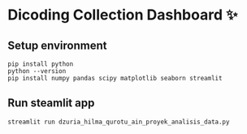 # Dicoding Collection Dashboard ✨

## Setup environment
```
pip install python
python --version
pip install numpy pandas scipy matplotlib seaborn streamlit
```

## Run steamlit app
```
streamlit run dzuria_hilma_qurotu_ain_proyek_analisis_data.py
